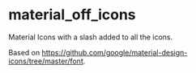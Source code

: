 # material_off_icons

Material Icons with a slash added to all the icons.

Based on https://github.com/google/material-design-icons/tree/master/font.

